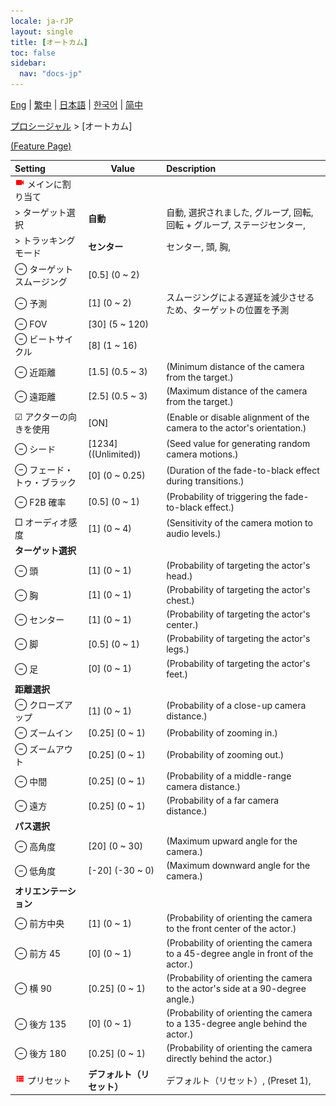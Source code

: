 ```yaml
---
locale: ja-rJP
layout: single
title: [オートカム]
toc: false
sidebar:
  nav: "docs-jp"
---
```

[Eng](/dancexr/menu/2025.4/motion/auto_cam) | [繁中](/tw/dancexr/menu/2025.4/motion/auto_cam) | [日本語](/jp/dancexr/menu/2025.4/motion/auto_cam) | [한국어](/kr/dancexr/menu/2025.4/motion/auto_cam) | [简中](/zh/dancexr/menu/2025.4/motion/auto_cam)

[プロシージャル](../menu#プロシージャル) > [オートカム]



[(Feature Page)](/jp/dancexr/features/auto_cam)

| Setting | Value | Description |
| :--- | --- | :--- |
| <img src="/images/icon/ic_videocam.png" alt="videocam icon"/> メインに割り当て|| 
|  > ターゲット選択| **自動** | 自動, 選択されました, グループ, 回転, 回転 + グループ, ステージセンター,  |
|  > トラッキングモード| **センター** | センター, 頭, 胸,  |
|  ⊖ ターゲットスムージング| [0.5] (0 ~ 2) | 
|  ⊖ 予測| [1] (0 ~ 2) | スムージングによる遅延を減少させるため、ターゲットの位置を予測
|  ⊖ FOV| [30] (5 ~ 120) | 
|  ⊖ ビートサイクル| [8] (1 ~ 16) | 
|  ⊖ 近距離| [1.5] (0.5 ~ 3) | (Minimum distance of the camera from the target.)
|  ⊖ 遠距離| [2.5] (0.5 ~ 3) | (Maximum distance of the camera from the target.)
|  ☑ アクターの向きを使用| [ON] | (Enable or disable alignment of the camera to the actor's orientation.)
|  ⊖ シード| [1234] ((Unlimited)) | (Seed value for generating random camera motions.)
|  ⊖ フェード・トゥ・ブラック| [0] (0 ~ 0.25) | (Duration of the fade-to-black effect during transitions.)
|  ⊖ F2B 確率| [0.5] (0 ~ 1) | (Probability of triggering the fade-to-black effect.)
|  □ オーディオ感度| [1] (0 ~ 4) | (Sensitivity of the camera motion to audio levels.)
|  <b>ターゲット選択</b>|| 
|  ⊖ 頭| [1] (0 ~ 1) | (Probability of targeting the actor's head.)
|  ⊖ 胸| [1] (0 ~ 1) | (Probability of targeting the actor's chest.)
|  ⊖ センター| [1] (0 ~ 1) | (Probability of targeting the actor's center.)
|  ⊖ 脚| [0.5] (0 ~ 1) | (Probability of targeting the actor's legs.)
|  ⊖ 足| [0] (0 ~ 1) | (Probability of targeting the actor's feet.)
|  <b>距離選択</b>|| 
|  ⊖ クローズアップ| [1] (0 ~ 1) | (Probability of a close-up camera distance.)
|  ⊖ ズームイン| [0.25] (0 ~ 1) | (Probability of zooming in.)
|  ⊖ ズームアウト| [0.25] (0 ~ 1) | (Probability of zooming out.)
|  ⊖ 中間| [0.25] (0 ~ 1) | (Probability of a middle-range camera distance.)
|  ⊖ 遠方| [0.25] (0 ~ 1) | (Probability of a far camera distance.)
|  <b>パス選択</b>|| 
|  ⊖ 高角度| [20] (0 ~ 30) | (Maximum upward angle for the camera.)
|  ⊖ 低角度| [-20] (-30 ~ 0) | (Maximum downward angle for the camera.)
|  <b>オリエンテーション</b>|| 
|  ⊖ 前方中央| [1] (0 ~ 1) | (Probability of orienting the camera to the front center of the actor.)
|  ⊖ 前方 45| [0] (0 ~ 1) | (Probability of orienting the camera to a 45-degree angle in front of the actor.)
|  ⊖ 横 90| [0.25] (0 ~ 1) | (Probability of orienting the camera to the actor's side at a 90-degree angle.)
|  ⊖ 後方 135| [0] (0 ~ 1) | (Probability of orienting the camera to a 135-degree angle behind the actor.)
|  ⊖ 後方 180| [0.25] (0 ~ 1) | (Probability of orienting the camera directly behind the actor.)
| <img src="/images/icon/ic_list.png" alt="list icon"/> プリセット| **デフォルト（リセット）** | デフォルト（リセット）, (Preset 1),  |

